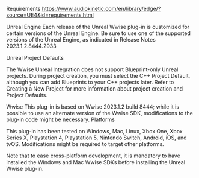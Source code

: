Requirements
https://www.audiokinetic.com/en/library/edge/?source=UE4&id=requirements.html

Unreal Engine
Each release of the Unreal Wwise plug-in is customized for certain versions of the Unreal Engine. Be sure to use one of the supported versions of the Unreal Engine, as indicated in Release Notes 2023.1.2.8444.2933

Unreal Project Defaults

The Wwise Unreal Integration does not support Blueprint-only Unreal projects. During project creation, you must select the C++ Project Default, although you can add Blueprints to your C++ projects later. Refer to Creating a New Project for more information about project creation and Project Defaults.


Wwise
This plug-in is based on Wwise 2023.1.2 build 8444; while it is possible to use an alternate version of the Wwise SDK, modifications to the plug-in code might be necessary.
Platforms

This plug-in has been tested on Windows, Mac, Linux, Xbox One, Xbox Series X, Playstation 4, Playstation 5, Nintendo Switch, Android, iOS, and tvOS. Modifications might be required to target other platforms.

Note that to ease cross-platform development, it is mandatory to have installed the Windows and Mac Wwise SDKs before installing the Unreal Wwise plug-in.

